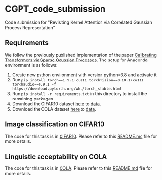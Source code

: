# CGPT_code_submission
Code submission for "Revisiting Kernel Attention via Correlated Gaussian Process Representation"

## Requirements
We follow the previously published implementation of the paper [Calibrating Transformers via Sparse Gaussian Processes](https://arxiv.org/abs/2303.02444). The setup for Anaconda environment is as follows:
1. Create new python environment with version python=3.8 and activate it
2. Run `pip install torch==1.9.1+cu111 torchvision==0.10.1+cu111 torchaudio==0.9.1 -f https://download.pytorch.org/whl/torch_stable.html`
3. Run `pip install -r requirements.txt` in this directory to install the remaining packages.
4. Download the CIFAR10 dataset [here](https://zenodo.org/records/2535967) to [data](data).
5. Download the COLA dataset [here](https://nyu-mll.github.io/CoLA/) to [data](data).

## Image classification on CIFAR10
The code for this task is in [CIFAR10](CIFAR10).
Please refer to this [README.md](CIAR10/README.md) file for more details.

## Linguistic acceptability on COLA
The code for this task is in [COLA](COLA).
Please refer to this [README.md](COLA/README.md) file for more details.
